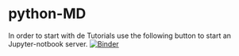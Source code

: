 # python-MD
In order to start with de Tutorials use the following button to start an Jupyter-notbook server.
[![Binder](http://mybinder.org/badge.svg)](http://mybinder.org:/repo/tobiasle/python-md)
